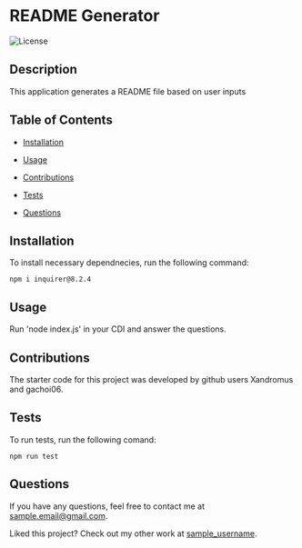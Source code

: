 # README Generator
![License](https://img.shields.io/badge/license-The_MIT_License-blue.svg)

## Description

This application generates a README file based on user inputs

## Table of Contents

* [Installation](#installation)

* [Usage](#usage)

* [Contributions](#contributions)

* [Tests](#tests)

* [Questions](#questions)

## Installation

To install necessary dependnecies, run the following command:

```
npm i inquirer@8.2.4
```

## Usage

Run 'node index.js' in your CDI and answer the questions.

## Contributions

The starter code for this project was developed by github users Xandromus and gachoi06.

## Tests

To run tests, run the following comand:

```
npm run test
```

## Questions

If you have any questions, feel free to contact me at sample.email@gmail.com.

Liked this project? Check out my other work at [sample_username](https://github.com/sample_username).
